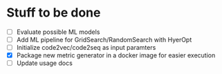 # Stuff to be done

- [ ] Evaluate possible ML models
- [ ] Add ML pipeline for GridSearch/RandomSearch with HyerOpt
- [ ] Initialize code2vec/code2seq as input paramters 
- [x] Package new metric generator in a docker image for easier execution
- [ ] Update usage docs 